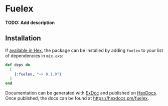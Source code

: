 # Fuelex

**TODO: Add description**

## Installation

If [available in Hex](https://hex.pm/docs/publish), the package can be installed
by adding `fuelex` to your list of dependencies in `mix.exs`:

```elixir
def deps do
  [
    {:fuelex, "~> 0.1.0"}
  ]
end
```

Documentation can be generated with [ExDoc](https://github.com/elixir-lang/ex_doc)
and published on [HexDocs](https://hexdocs.pm). Once published, the docs can
be found at <https://hexdocs.pm/fuelex>.

